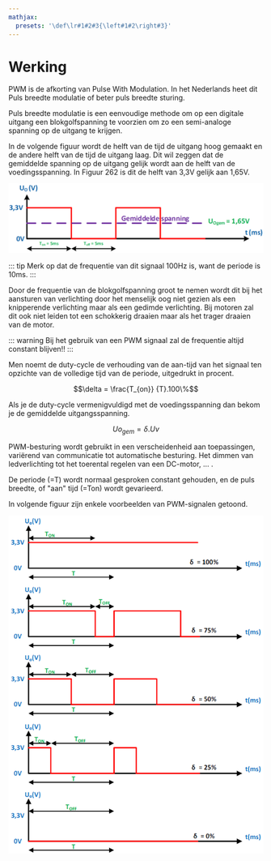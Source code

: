 ```yaml
---
mathjax:
  presets: '\def\lr#1#2#3{\left#1#2\right#3}'
---
```


# Werking

PWM is de afkorting van Pulse With Modulation. In het Nederlands heet dit Puls breedte modulatie of beter puls breedte sturing.


Puls breedte modulatie is een eenvoudige methode om op een digitale uitgang een blokgolfspanning te voorzien om zo een semi-analoge spanning op de uitgang te krijgen.


In de volgende figuur wordt de helft van de tijd de uitgang hoog gemaakt en de andere helft van de tijd de uitgang laag. Dit wil zeggen dat de gemiddelde spanning op de uitgang gelijk wordt aan de helft van de voedingsspanning. In Figuur 262 is dit de helft van 3,3V gelijk aan 1,65V.


![example image](./images/pwm1.png "Een gemiddelde spanning van 50% van de voedingsspanning.")


::: tip
Merk op dat de frequentie van dit signaal 100Hz is, want de periode is 10ms.
:::

Door de frequentie van de blokgolfspanning groot te nemen wordt dit bij het aansturen van verlichting door het menselijk oog niet gezien als een knipperende verlichting maar als een gedimde verlichting. Bij motoren zal dit ook niet leiden tot een schokkerig draaien maar als het trager draaien van de motor.

::: warning
Bij het gebruik van een PWM signaal zal de frequentie altijd constant blijven!!
:::

Men noemt de duty-cycle de verhouding van de aan-tijd van het signaal ten opzichte van de volledige tijd van de periode, uitgedrukt in procent.

$$\delta = \frac{T_{on}} {T}.100\%$$

Als je de duty-cycle vermenigvuldigd met de voedingsspanning dan bekom je de gemiddelde uitgangsspanning.

$$Uo_{gem} = \delta.Uv$$

PWM-besturing wordt gebruikt in een verscheidenheid aan toepassingen, variërend van communicatie tot automatische besturing. Het dimmen van ledverlichting tot het toerental regelen van een DC-motor, … .

De periode (=T) wordt normaal gesproken constant gehouden, en de puls breedte, of "aan" tijd (=Ton) wordt gevarieerd.

In volgende figuur zijn enkele voorbeelden van PWM-signalen getoond.

![example image](./images/pwm2.png "Enkele voorbeelden van PWM-signalen.")